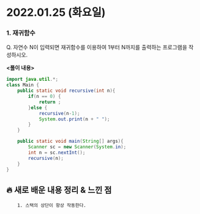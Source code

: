 # 2022.01.25 (화요일)
### **1. 재귀함수**

Q. 자연수 N이 입력되면 재귀함수를 이용하여 1부터 N까지를 출력하는 프로그램을 작성하시오.

**<풀이 내용>**
```java
import java.util.*;
class Main {
    public static void recursive(int n){
        if(n == 0) {
            return ;
        }else {
            recursive(n-1);
            System.out.print(n + " ");
        }
    }

    public static void main(String[] args){
        Scanner sc = new Scanner(System.in);
        int n = sc.nextInt();
        recursive(n);
    }
}
```

##  **🔥 새로 배운 내용 정리 & 느낀 점**

        1. 스택의 상단이 항상 작동한다.